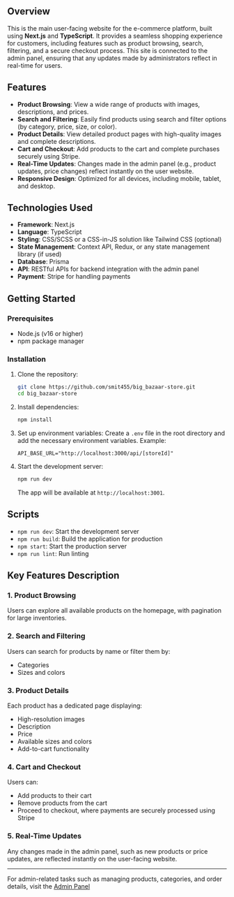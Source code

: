 ## Overview
This is the main user-facing website for the e-commerce platform, built using **Next.js** and **TypeScript**. It provides a seamless shopping experience for customers, including features such as product browsing, search, filtering, and a secure checkout process. This site is connected to the admin panel, ensuring that any updates made by administrators reflect in real-time for users.

## Features
- **Product Browsing**: View a wide range of products with images, descriptions, and prices.
- **Search and Filtering**: Easily find products using search and filter options (by category, price, size, or color).
- **Product Details**: View detailed product pages with high-quality images and complete descriptions.
- **Cart and Checkout**: Add products to the cart and complete purchases securely using Stripe.
- **Real-Time Updates**: Changes made in the admin panel (e.g., product updates, price changes) reflect instantly on the user website.
- **Responsive Design**: Optimized for all devices, including mobile, tablet, and desktop.

## Technologies Used
- **Framework**: Next.js
- **Language**: TypeScript
- **Styling**: CSS/SCSS or a CSS-in-JS solution like Tailwind CSS (optional)
- **State Management**: Context API, Redux, or any state management library (if used)
- **Database**: Prisma
- **API**: RESTful APIs for backend integration with the admin panel
- **Payment**: Stripe for handling payments

## Getting Started

### Prerequisites
- Node.js (v16 or higher)
- npm package manager

### Installation
1. Clone the repository:
   ```bash
   git clone https://github.com/smit455/big_bazaar-store.git
   cd big_bazaar-store
   ```

2. Install dependencies:
   ```bash
   npm install
   ```

3. Set up environment variables:
   Create a `.env` file in the root directory and add the necessary environment variables. Example:
   ```env
   API_BASE_URL="http://localhost:3000/api/[storeId]"
   ```

4. Start the development server:
   ```bash
   npm run dev
   ```

   The app will be available at `http://localhost:3001`.


## Scripts
- `npm run dev`: Start the development server
- `npm run build`: Build the application for production
- `npm start`: Start the production server
- `npm run lint`: Run linting

## Key Features Description

### 1. Product Browsing
Users can explore all available products on the homepage, with pagination for large inventories.

### 2. Search and Filtering
Users can search for products by name or filter them by:
- Categories
- Sizes and colors

### 3. Product Details
Each product has a dedicated page displaying:
- High-resolution images
- Description
- Price
- Available sizes and colors
- Add-to-cart functionality

### 4. Cart and Checkout
Users can:
- Add products to their cart
- Remove products from the cart
- Proceed to checkout, where payments are securely processed using Stripe

### 5. Real-Time Updates
Any changes made in the admin panel, such as new products or price updates, are reflected instantly on the user-facing website.

---

For admin-related tasks such as managing products, categories, and order details, visit the [Admin Panel](https://big-bazaar-admin-d1ug.vercel.app/)
